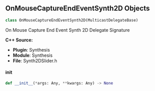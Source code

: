## OnMouseCaptureEndEventSynth2D Objects

```python
class OnMouseCaptureEndEventSynth2D(MulticastDelegateBase)
```

On Mouse Capture End Event Synth 2D  Delegate Signature

**C++ Source:**

- **Plugin**: Synthesis
- **Module**: Synthesis
- **File**: Synth2DSlider.h

<a id="unreal.OnMouseCaptureEndEventSynth2D.__init__"></a>

#### __init__

```python
def __init__(*args: Any, **kwargs: Any) -> None
```

<a id="unreal.OnSampleLoaded"></a>